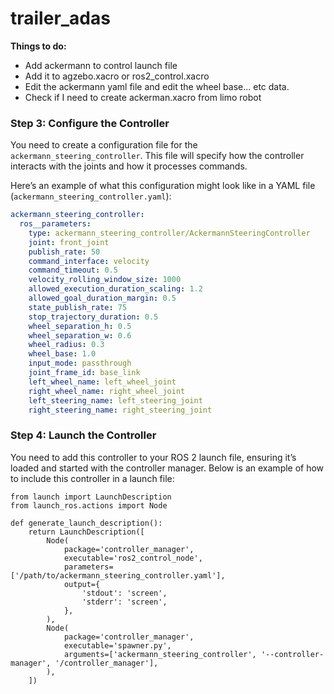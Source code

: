 # trailer_adas

**Things to do:**
+ Add ackermann to control launch file
+ Add it to agzebo.xacro or ros2_control.xacro
+ Edit the ackermann yaml file and edit the wheel base... etc data.
+ Check if I need to create ackerman.xacro from limo robot


### Step 3: Configure the Controller

You need to create a configuration file for the `ackermann_steering_controller`. This file will specify how the controller interacts with the joints and how it processes commands.

Here’s an example of what this configuration might look like in a YAML file (`ackermann_steering_controller.yaml`):

```yaml
ackermann_steering_controller:
  ros__parameters:
    type: ackermann_steering_controller/AckermannSteeringController
    joint: front_joint
    publish_rate: 50
    command_interface: velocity
    command_timeout: 0.5
    velocity_rolling_window_size: 1000
    allowed_execution_duration_scaling: 1.2
    allowed_goal_duration_margin: 0.5
    state_publish_rate: 75
    stop_trajectory_duration: 0.5
    wheel_separation_h: 0.5
    wheel_separation_w: 0.6
    wheel_radius: 0.3
    wheel_base: 1.0
    input_mode: passthrough
    joint_frame_id: base_link
    left_wheel_name: left_wheel_joint
    right_wheel_name: right_wheel_joint
    left_steering_name: left_steering_joint
    right_steering_name: right_steering_joint
```


### Step 4: Launch the Controller
You need to add this controller to your ROS 2 launch file, ensuring it’s loaded and started with the controller manager. Below is an example of how to include this controller in a launch file:

```
from launch import LaunchDescription
from launch_ros.actions import Node

def generate_launch_description():
    return LaunchDescription([
        Node(
            package='controller_manager',
            executable='ros2_control_node',
            parameters=['/path/to/ackermann_steering_controller.yaml'],
            output={
                'stdout': 'screen',
                'stderr': 'screen',
            },
        ),
        Node(
            package='controller_manager',
            executable='spawner.py',
            arguments=['ackermann_steering_controller', '--controller-manager', '/controller_manager'],
        ),
    ])
```
